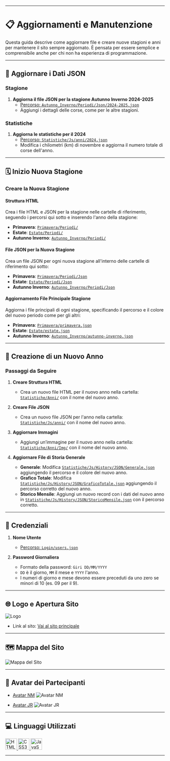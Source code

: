 
--- 

# 📋 Aggiornamenti e Manutenzione

Questa guida descrive come aggiornare file e creare nuove stagioni e anni per mantenere il sito sempre aggiornato. È pensata per essere semplice e comprensibile anche per chi non ha esperienza di programmazione.

---

## 📂 Aggiornare i Dati JSON

### Stagione

1. **Aggiorna il file JSON per la stagione Autunno Inverno 2024-2025**  
   - [Percorso: `Autunno_Inverno/Periodi/Json/2024-2025.json`](Autunno_Inverno/Periodi/Json/2024-2025.json)
   - Aggiungi i dettagli delle corse, come per le altre stagioni.

### Statistiche

1. **Aggiorna le statistiche per il 2024**  
   - [Percorso: `Statistiche/Js/anni/2024.json`](Statistiche/Js/anni/2024.json)
   - Modifica i chilometri (km) di novembre e aggiorna il numero totale di corse dell'anno.

---

## 🗓 Inizio Nuova Stagione

### Creare la Nuova Stagione

#### Struttura HTML

Crea i file HTML e JSON per la stagione nelle cartelle di riferimento, seguendo i percorsi qui sotto e inserendo l'anno della stagione:

- **Primavera**: [`Primavera/Periodi/`](Primavera/Periodi/)
- **Estate**: [`Estate/Periodi/`](Estate/Periodi/)
- **Autunno Inverno**: [`Autunno_Inverno/Periodi/`](Autunno_Inverno/Periodi/)

#### File JSON per la Nuova Stagione

Crea un file JSON per ogni nuova stagione all'interno delle cartelle di riferimento qui sotto:

- **Primavera**: [`Primavera/Periodi/Json`](Primavera/Periodi/Json)
- **Estate**: [`Estate/Periodi/Json`](Estate/Periodi/Json)
- **Autunno Inverno**: [`Autunno_Inverno/Periodi/Json`](Autunno_Inverno/Periodi/Json)

#### Aggiornamento File Principale Stagione

Aggiorna i file principali di ogni stagione, specificando il percorso e il colore del nuovo periodo come per gli altri:

- **Primavera**: [`Primavera/primavera.json`](Primavera/primavera.json)
- **Estate**: [`Estate/estate.json`](Estate/estate.json)
- **Autunno Inverno**: [`Autunno_Inverno/autunno-inverno.json`](Autunno_Inverno/autunno-inverno.json)

---

## 📅 Creazione di un Nuovo Anno

### Passaggi da Seguire

1. **Creare Struttura HTML**  
   - Crea un nuovo file HTML per il nuovo anno nella cartella: [`Statistiche/Anni/`](Statistiche/Anni/) con il nome del nuovo anno.

2. **Creare File JSON**  
   - Crea un nuovo file JSON per l'anno nella cartella: [`Statistiche/Js/anni/`](Statistiche/Js/anni/) con il nome del nuovo anno.

3. **Aggiornare Immagini**  
   - Aggiungi un’immagine per il nuovo anno nella cartella: [`Statistiche/Anni/Img/`](Statistiche/Anni/Img/) con il nome del nuovo anno.

4. **Aggiornare File di Storia Generale**  
   - **Generale**: Modifica [`Statistiche/Js/History/JSON/Generale.json`](Statistiche/Js/History/JSON/Generale.json) aggiungendo il percorso e il colore del nuovo anno.
   - **Grafico Totale**: Modifica [`Statistiche/Js/History/JSON/GraficoTotale.json`](Statistiche/Js/History/JSON/GraficoTotale.json) aggiungendo il percorso corretto del nuovo anno.
   - **Storico Mensile**: Aggiungi un nuovo record con i dati del nuovo anno in [`Statistiche/Js/History/JSON/StoricoMensile.json`](Statistiche/Js/History/JSON/StoricoMensile.json) con il percorso corretto.

---

## 🔐 Credenziali

1. **Nome Utente**  
   - [Percorso: `Login/users.json`](Login/users.json)

2. **Password Giornaliera**  
   - Formato della password: `Giri DD/MM/YYYY`  
   - `DD` è il giorno, `MM` il mese e `YYYY` l'anno.  
   - I numeri di giorno e mese devono essere preceduti da uno zero se minori di 10 (es. 09 per il 9).

---

## 🌐 Logo e Apertura Sito

![Logo](Img/logo.jpg)
- Link al sito: [Vai al sito principale](https://giri-in-bici.netlify.app/)

---

## 🗺 Mappa del Sito

![Mappa del Sito](About_US/Img/Mappa.jpg)

---

## 👥 Avatar dei Partecipanti

- [Avatar NM](https://www.komoot.com/it-it/user/1372754001803)
  ![Avatar NM](About_US/Img/AvatarNM.jpg)

- [Avatar JR](https://www.komoot.com/it-it/user/1381372752571)
  ![Avatar JR](About_US/Img/AvatarJR.png)

---

## 💻 Linguaggi Utilizzati

<p align="left">
  <a href="https://developer.mozilla.org/en-US/docs/Glossary/HTML5" target="_blank" rel="noreferrer">
    <img src="https://raw.githubusercontent.com/danielcranney/readme-generator/main/public/icons/skills/html5-colored.svg" width="36" height="36" alt="HTML5" />
  </a>
  <a href="https://developer.mozilla.org/en-US/docs/Web/CSS" target="_blank" rel="noreferrer">
    <img src="https://raw.githubusercontent.com/danielcranney/readme-generator/main/public/icons/skills/css3-colored.svg" width="36" height="36" alt="CSS3" />
  </a>
  <a href="https://developer.mozilla.org/en-US/docs/Web/JavaScript" target="_blank" rel="noreferrer">
    <img src="https://raw.githubusercontent.com/danielcranney/readme-generator/main/public/icons/skills/javascript-colored.svg" width="36" height="36" alt="JavaScript" />
  </a>
</p> 

---